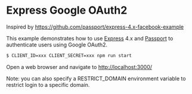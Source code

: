 # Express Google OAuth2

Inspired by https://github.com/passport/express-4.x-facebook-example

This example demonstrates how to use [Express](http://expressjs.com/) 4.x and
[Passport](http://passportjs.org/) to authenticate users using Google OAuth2.

```bash
$ CLIENT_ID=xxx CLIENT_SECRET=xxx npm run start
```

Open a web browser and navigate to [http://localhost:3000/](http://localhost:3000/)

Note: you can also specify a RESTRICT_DOMAIN environment variable to restrict login to a specific domain.
